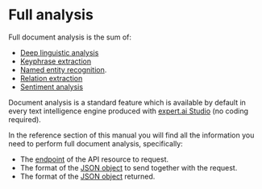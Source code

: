 # Full analysis

Full document analysis is the sum of:

- [Deep linguistic analysis](../linguistic-analysis/index.md)
- [Keyphrase extraction](../keyphrase-extraction/index.md)
- [Named entity recognition](../entity-recognition/index.md).  
- [Relation extraction](../relation-extraction/index.md)
- [Sentiment analysis](../sentiment-analysis/index.md)

Document analysis is a standard feature which is available by default in every text intelligence engine produced with <a href="https://docs.expert.ai/studio/latest/" target="_blank">expert.ai Studio</a> (no coding required). 

In the reference section of this manual you will find all the information you need to perform full document analysis, specifically:

- The [endpoint](../../reference/endpoints/index.md) of the API resource to request.
- The format of the [JSON object](../../reference/requests/full-analysis/index.md) to send together with the request.
- The format of the [JSON object](../../reference/output/full-analysis/index.md) returned.

<!--
Here is an example of performing full document analysis on a short English text using one of the SDKs available on <a href="https://github.com/therealexpertai/" target="_blank">GitHub</a>:

=== "Python"
    
    The program prints the number of items for each of the output's arrays.

    ``` python
    from expertai.nlapi.edge.client import ExpertAiClient
    client = ExpertAiClient()

    text = "Michael Jordan was one of the best basketball players of all time. Scoring was Jordan's stand-out skill, but he still holds a defensive NBA record, with eight steals in a half.'" 
    
    output = client.full_analysis(text)

    # Output arrays size

    print("Output arrays size:");

    print("knowledge: ", len(output.knowledge))
    print("paragraphs: ", len(output.paragraphs))
    print("sentences: ", len(output.sentences))
    print("phrases: ", len(output.phrases))
    print("tokens: ", len(output.tokens))
    print("mainSentences: ", len(output.main_sentences))
    print("mainPhrases: ", len(output.main_phrases))
    print("mainLemmas: ", len(output.main_lemmas))
    print("mainSyncons: ", len(output.main_syncons))
    print("topics: ", len(output.topics))
    print("entities: ", len(output.entities))
    print("relations: ", len(output.relations))
    print("sentiment.items: ", len(output.sentiment.items))
    ```

=== "Java"
    
    The program prints the number of items for each of the output's arrays.
        
    ``` java
    import ai.expert.nlapi.security.Authentication;
    import ai.expert.nlapi.security.Authenticator;
    import ai.expert.nlapi.security.BasicAuthenticator;
    import ai.expert.nlapi.security.DefaultCredentialsProvider;
    import ai.expert.nlapi.v2.API;
    import ai.expert.nlapi.v2.edge.Analyzer;
    import ai.expert.nlapi.v2.edge.AnalyzerConfig;
    import ai.expert.nlapi.v2.message.AnalyzeResponse;
    import ai.expert.nlapi.v2.model.AnalyzeDocument;

    public class Main {

        public static Authentication createAuthentication() throws Exception {
            DefaultCredentialsProvider credentialsProvider = new DefaultCredentialsProvider();
            Authenticator authenticator = new BasicAuthenticator(credentialsProvider);
            return new Authentication(authenticator);
        }

        public static Analyzer createAnalyzer() throws Exception {
            return new Analyzer(AnalyzerConfig.builder()
                                          .withVersion(API.Versions.V2)
										  .withHost(API.DEFAULT_EDGE_HOST)
                                          .withAuthentication(createAuthentication())
                                          .build());
        }

        public static void main(String[] args) {
            try {
                String text = "Michael Jordan was one of the best basketball players of all time. Scoring was Jordan's stand-out skill, but he still holds a defensive NBA record, with eight steals in a half.";

                Analyzer analyzer = createAnalyzer();

                AnalyzeResponse analysis = analyzer.analyze(text);


                // Output JSON representation

                System.out.println("JSON representation:");
                analysis.prettyPrint();


                // Output arrays size

                System.out.println("Output arrays size:");
                AnalyzeDocument data = analysis.getData();

                System.out.println("knowledge: " + data.getKnowledge().size());
                System.out.println("paragraphs: " + data.getParagraphs().size());
                System.out.println("sentences: " + data.getSentences().size());
                System.out.println("phrases: " + data.getPhrases().size());
                System.out.println("tokens: " + data.getTokens().size());
                System.out.println("mainSentences: " + data.getMainSentences().size());
                System.out.println("mainPhrases: " + data.getMainPhrases().size());
                System.out.println("mainLemmas: " + data.getMainLemmas().size());
                System.out.println("mainSyncons: " + data.getMainSyncons().size());
                System.out.println("topics: " + data.getTopics().size());
                System.out.println("entities: " + data.getEntities().size());
                System.out.println("relations: " + data.getRelations().size());
                System.out.println("sentiment/items: " + data.getSentiment().getItems().size());
            }
            catch(Exception ex) {
                ex.printStackTrace();
            }
        }
    }
    ```
-->